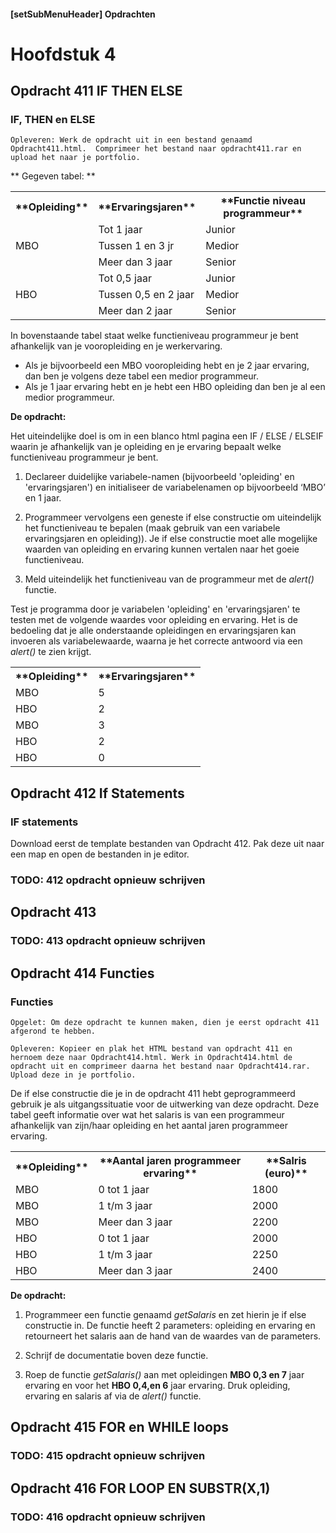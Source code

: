﻿#### [setSubMenuHeader] Opdrachten
# Hoofdstuk 4

## Opdracht 411 IF THEN ELSE

### IF, THEN en ELSE

``Opleveren: Werk de opdracht uit in een bestand genaamd Opdracht411.html. 
Comprimeer het bestand naar opdracht411.rar en upload het naar je portfolio.``

** Gegeven tabel: **
<table>
	<tr>
		<th>**Opleiding** </th>
		<th>**Ervaringsjaren**</th>
		<th>**Functie niveau programmeur**</th>
	</tr>
	<tr>
		<td rowspan="3">MBO</td>
		<td>Tot 1 jaar</td>
		<td>Junior</td>
	</tr>
	<tr>
		<td>Tussen 1 en 3 jr</td>
		<td>Medior</td>
	</tr>
	<tr>
		<td>Meer dan 3 jaar</td>
		<td>Senior</td>
	</tr>
	<tr>
		<td rowspan="3">HBO</td>
		<td>Tot 0,5 jaar</td>
		<td>Junior</td>
	</tr>
	<tr>
		<td>Tussen 0,5 en 2 jaar</td>
		<td>Medior</td>
	</tr>
		<td>Meer dan 2 jaar</td>
		<td>Senior</td>
	</tr>
</table>

In bovenstaande tabel staat welke functieniveau programmeur je bent afhankelijk van je vooropleiding en je werkervaring.

- Als je bijvoorbeeld een MBO vooropleiding hebt en je 2 jaar ervaring, dan ben je volgens deze tabel een medior
programmeur.
- Als je 1 jaar ervaring hebt en je hebt een HBO opleiding dan ben je al een medior programmeur.

**De opdracht:**

Het uiteindelijke doel is om in een blanco html pagina een IF / ELSE / ELSEIF waarin je afhankelijk van je opleiding en je ervaring bepaalt welke functieniveau programmeur
je bent.

1. Declareer duidelijke variabele-namen (bijvoorbeeld 'opleiding' en 'ervaringsjaren') en initialiseer de variabelenamen op bijvoorbeeld ‘MBO’ en 1 jaar.

2. Programmeer vervolgens een geneste if else constructie om uiteindelijk het functieniveau te bepalen (maak gebruik van een variabele ervaringsjaren en opleiding)). Je if else constructie moet alle mogelijke waarden van opleiding en ervaring kunnen vertalen naar het goeie
functieniveau.

3. Meld uiteindelijk het functieniveau van de programmeur met de *alert()* functie.

Test je programma door je variabelen 'opleiding' en 'ervaringsjaren' te testen met de volgende waardes voor opleiding en ervaring.
Het is de bedoeling dat je alle onderstaande opleidingen en ervaringsjaren kan invoeren als variabelewaarde, waarna je het correcte antwoord via een *alert()* te zien krijgt.

<table>
	<tr>
		<th>**Opleiding**</th>
		<th>**Ervaringsjaren**</th>
	</tr>
	<tr>
		<td>MBO</td>
		<td>5</td>
	</tr>
	<tr>
		<td>HBO</td>
		<td>2</td>
	</tr>
		<td>MBO</td>
		<td>3</td>
	</tr>
	</tr>
		<td>HBO</td>
		<td>2</td>
	</tr>
	</tr>
		<td>HBO</td>
		<td>0</td>
	</tr>
</table>


## Opdracht 412 If Statements

### IF statements

Download eerst de template bestanden van Opdracht 412. Pak deze uit naar een map en open de bestanden in je editor.
### TODO: 412 opdracht opnieuw schrijven

## Opdracht 413
### TODO: 413 opdracht opnieuw schrijven


## Opdracht 414 Functies

### Functies

``Opgelet: Om deze opdracht te kunnen maken, dien je eerst opdracht 411 afgerond te hebben.``

``Opleveren: Kopieer en plak het HTML bestand van opdracht 411 en hernoem deze naar Opdracht414.html. Werk in Opdracht414.html de opdracht uit en comprimeer daarna het bestand naar Opdracht414.rar. Upload deze in je portfolio.``

De if else constructie die je in de opdracht 411 hebt geprogrammeerd gebruik je als uitgangssituatie voor de uitwerking van
deze opdracht.
Deze tabel geeft informatie over wat het salaris is van een programmeur afhankelijk van zijn/haar opleiding en het aantal jaren
programmeer ervaring.

<table>
	<tr>
		<th>**Opleiding**</th>
		<th>**Aantal jaren programmeer ervaring**</th>
		<th>**Salris (euro)**</th>
	</tr>
	<tr>
		<td>MBO</td>
		<td>0 tot 1 jaar</td>
		<td>1800</td>
	</tr>
	<tr>
		<td>MBO</td>
		<td>1 t/m 3 jaar</td>
		<td>2000</td>
	</tr>
	<tr>
		<td>MBO</td>
		<td>Meer dan 3 jaar</td>
		<td>2200</td>
	</tr>
	<tr>
		<td>HBO</td>
		<td>0 tot 1 jaar</td>
		<td>2000</td>
	</tr>
	<tr>
		<td>HBO</td>
		<td>1 t/m 3 jaar</td>
		<td>2250</td>
	</tr>
	<tr>
		<td>HBO</td>
		<td>Meer dan 3 jaar</td>
		<td>2400</td>
	</tr>
</table>

**De opdracht:**
1. Programmeer een functie genaamd *getSalaris* en zet hierin je if else constructie in. De functie heeft 2 parameters: opleiding en
ervaring en retourneert het salaris aan de hand van de waardes van de parameters.

2. Schrijf de documentatie boven deze functie.

3. Roep de functie *getSalaris()* aan met opleidingen **MBO 0,3 en 7** jaar ervaring en voor het **HBO  0,4,en 6** jaar ervaring. Druk opleiding,
ervaring en salaris af via de *alert()* functie. 

## Opdracht 415 FOR en WHILE loops
### TODO: 415 opdracht opnieuw schrijven

## Opdracht 416  FOR LOOP EN SUBSTR(X,1) 
### TODO: 416 opdracht opnieuw schrijven
